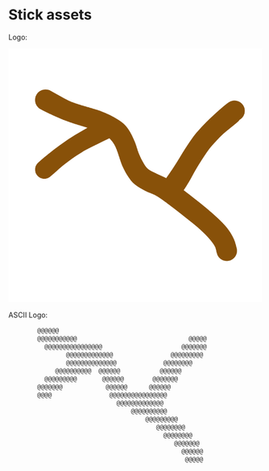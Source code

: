 # Stick assets

Logo:

![Stick Logo](https://raw.githubusercontent.com/Stick-Package-Manager/stick/refs/heads/assets/stick_logo.png)

ASCII Logo:

                                                                     
                                                                     
                                                                     
                                                                     
                                                                     
                                                                     
                                                                     
                                                                     
                                                                     
                                                                     
            @@@@@@                                                   
            @@@@@@@@@@@                               @@@@@          
              @@@@@@@@@@@@@@@@                      @@@@@@@          
                    @@@@@@@@@@@@@                @@@@@@@@@           
                    @@@@@@@@@@@@@@             @@@@@@@@              
                 @@@@@@@@@@  @@@@@@           @@@@@@                 
              @@@@@@@@@       @@@@@@        @@@@@@@                  
            @@@@@@@            @@@@@@      @@@@@@                    
            @@@@                @@@@@@@@@@@@@@@@                     
                                  @@@@@@@@@@@@@                      
                                      @@@@@@@@@@                     
                                          @@@@@@@@@                  
                                             @@@@@@@@                
                                               @@@@@@@@              
                                                  @@@@@@@            
                                                    @@@@@@           
                                                     @@@@@           
                                                                     
                                                                     
                                                                     
                                                                     
                                                                     
                                                                     
                                                                     
                                                                     
